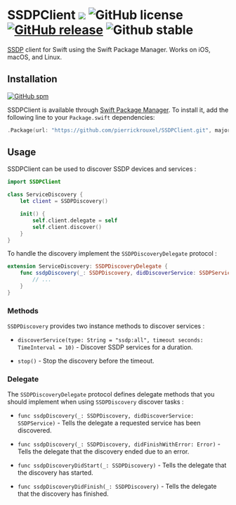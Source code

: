 # SSDPClient ![](https://img.shields.io/badge/swift-3.0-orange.svg) ![GitHub license](https://img.shields.io/badge/license-MIT-blue.svg) [![GitHub release](https://img.shields.io/badge/version-v0.1.0-brightgreen.svg)](https://github.com/pierrickrouxel/SSDPClient/releases) ![Github stable](https://img.shields.io/badge/stable-true-brightgreen.svg)

[SSDP](https://en.wikipedia.org/wiki/Simple_Service_Discovery_Protocol) client for Swift using the Swift Package Manager. Works on iOS, macOS, and Linux.

## Installation
[![GitHub spm](https://img.shields.io/badge/spm-supported-brightgreen.svg)](https://swift.org/package-manager/)

SSDPClient is available through [Swift Package Manager](https://swift.org/package-manager/). To install it, add the following line to your `Package.swift` dependencies:

```swift
.Package(url: "https://github.com/pierrickrouxel/SSDPClient.git", majorVersion: 0, minor: 1)
```

## Usage
SSDPClient can be used to discover SSDP devices and services :

```swift
import SSDPClient

class ServiceDiscovery {
    let client = SSDPDiscovery()

    init() {
        self.client.delegate = self
        self.client.discover()
    }
}
```

To handle the discovery implement the `SSDPDiscoveryDelegate` protocol :

```swift
extension ServiceDiscovery: SSDPDiscoveryDelegate {
    func ssdpDiscovery(_: SSDPDiscovery, didDiscoverService: SSDPService) {
        // ...
    }
}
```

### Methods
`SSDPDiscovery` provides two instance methods to discover services :

* `discoverService(type: String = "ssdp:all", timeout seconds: TimeInterval = 10)` - Discover SSDP services for a duration.

* `stop()` - Stop the discovery before the timeout.

### Delegate
The `SSDPDiscoveryDelegate` protocol defines delegate methods that you should implement when using `SSDPDiscovery` discover tasks :

* `func ssdpDiscovery(_: SSDPDiscovery, didDiscoverService: SSDPService)` - Tells the delegate a requested service has been discovered.

* `func ssdpDiscovery(_: SSDPDiscovery, didFinishWithError: Error)` - Tells the delegate that the discovery ended due to an error.

* `func ssdpDiscoveryDidStart(_: SSDPDiscovery)` - Tells the delegate that the discovery has started.

* `func ssdpDiscoveryDidFinish(_: SSDPDiscovery)` - Tells the delegate that the discovery has finished.

